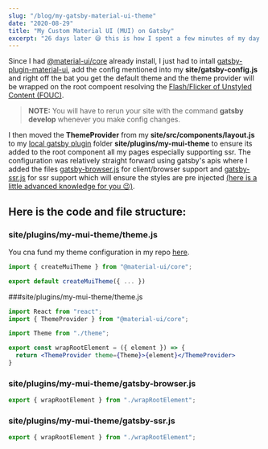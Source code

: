 ```yaml
---
slug: "/blog/my-gatsby-material-ui-theme"
date: "2020-08-29"
title: "My Custom Material UI (MUI) on Gatsby"
excerpt: "26 days later 😅 this is how I spent a few minutes of my day configuring MUI after I noticed my blog had Flash/Flicker of Unstyled Contenct (FOUC). I personally use material ui alot. I know there are many other styling methods using tailwind, style-components, style-jsx etc."
---
```


Since I had [@material-ui/core](https://material-ui.com/) already install, I just had to intall [gatsby-plugin-material-ui](https://www.gatsbyjs.com/plugins/gatsby-plugin-material-ui/), add the config mentioned into my **site/gatsby-config.js** and right off the bat you get the default theme and the theme provider will be wrapped on the root compoent resolving the [Flash/Flicker of Unstyled Content (FOUC)](https://en.wikipedia.org/wiki/Flash_of_unstyled_content). 

> **NOTE:** You will have to rerun your site with the command **gatsby develop** whenever you make config changes.

I then moved the **ThemeProvider** from my **site/src/components/layout.js** to my [local gatsby plugin](https://www.gatsbyjs.com/docs/creating-a-local-plugin/) folder **site/plugins/my-mui-theme** to ensure its added to the root component all my pages especially supporting ssr. The configuration was relatively straight forward using gatsby's apis where I added the files [gatsby-browser.js](https://www.gatsbyjs.com/docs/browser-apis/#wrapRootElement) for client/browser support  and [gatsby-ssr.js](https://www.gatsbyjs.com/docs/ssr-apis/#wrapRootElement) for ssr support which will ensure the styles are pre injected [(here is a little advanced knowledge for you 😉)](https://material-ui.com/styles/advanced/#server-side-rendering).

## Here is the code and file structure:

### site/plugins/my-mui-theme/theme.js

You cna fund my theme configuration in my repo [here](https://github.com/karimkawambwa/karimkawambwa/blob/master/site/plugins/my-mui-theme/theme.js).

```js
import { createMuiTheme } from "@material-ui/core";

export default createMuiTheme({ ... })
```

###site/plugins/my-mui-theme/theme.js
```jsx
import React from "react";
import { ThemeProvider } from "@material-ui/core";

import Theme from "./theme";

export const wrapRootElement = ({ element }) => {
  return <ThemeProvider theme={Theme}>{element}</ThemeProvider>
}
```

### site/plugins/my-mui-theme/gatsby-browser.js
```js
export { wrapRootElement } from "./wrapRootElement";
```

### site/plugins/my-mui-theme/gatsby-ssr.js
```js
export { wrapRootElement } from "./wrapRootElement";
```

